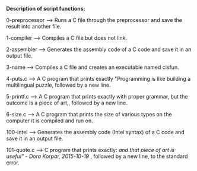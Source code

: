 **Description of script functions:**

0-preprocessor --> Runs a C file through the preprocessor and save the result into another file.

1-compiler --> Compiles a C file but does not link.

2-assembler --> Generates the assembly code of a C code and save it in an output file.

3-name --> Compiles a C file and creates an executable named cisfun.

4-puts.c --> A C program that prints exactly "Programming is like building a multilingual puzzle, followed by a new line.

5-printf.c --> A C program that prints exactly with proper grammar, but the outcome is a piece of art,, followed by a new line.

6-size.c --> A C program that prints the size of various types on the computer it is compiled and run on.

100-intel --> Generates the assembly code (Intel syntax) of a C code and save it in an output file.

101-quote.c --> C program that prints exactly: *and that piece of art is useful" - Dora Korpar, 2015-10-19* , followed by a new line, to the standard error.
